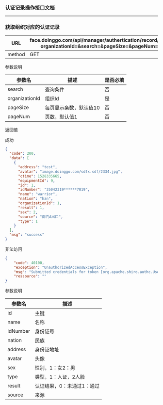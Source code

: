 ### 认证记录操作接口文档 ###
---

###  获取组织对应的认证记录

|URL|face.doinggo.com/api/manager/authertication/record/list?organizationId=&search=&pageSize=&pageNum=|
|---|---|
|method|GET|

参数说明

|参数名|描述|是否必填|
|---|---|---|
|search|查询条件|否|
|organizationId|组织Id|是|
|pageSize|每页显示条数，默认值10|否|
|pageNum|页数，默认值1|否|

返回值

成功

```json
{
  "code": 200,
  "data": [
    {
      "address": "test",
      "avatar": "image.doinggo.com/sdfx.sdf/2334.jpg",
      "ctime": 1528335665,
      "equipmentId": 9,
      "id": 1,
      "idNumber": "35042319******7019",
      "name": "warrior",
      "nation": "han",
      "organizationId": 1,
      "result": 1,
      "sex": 2,
      "source": "南门A出口",
      "type": 1
    }
  ],
  "msg": "success"
}
```


非法访问

```json
{
    "code": 40100,
    "exception": "UnauthorizedAccessException",
    "msg": "Submitted credentials for token [org.apache.shiro.authc.UsernamePasswordToken - warrior, rememberMe=false] did not match the expected credentials.",
    "ressource": ""
}
```


参数说明

|参数名|描述|
|---|---|
|id|主键|
|name|名称|
|idNumber|身份证号|
|nation|民族|
|address|身份证地址|
|avatar|头像|
|sex|性别，1：女2：男|
|type|类型，1：人证，2人脸|
|result|认证结果，0：未通过1：通过|
|source|来源|
